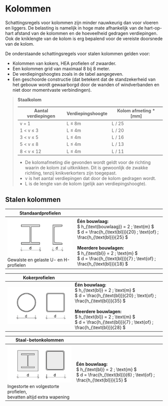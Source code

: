 # Kolommen

Schattingsregels voor kolommen zijn minder nauwkeurig dan voor vloeren en liggers. De belasting is namelijk in hoge mate afhankelijk van de hart-op-hart afstand van de kolommen en de hoeveelheid gedragen verdiepingen. Ook de kniklengte van de kolom is erg bepalend voor de vereiste doorsnede van de kolom.

De onderstaande schattingsregels voor stalen kolommen gelden voor:

- Kolommen van kokers, HEA profielen of zwaarder.
- Een kolommen grid van maximaal 8 bij 8 meter.
- De verdiepingshoogtes zoals in de tabel aangegeven.
- Een geschoorde constructie (dat betekent dat de standzekerheid van het gebouw wordt gewaarborgd door de wanden of windverbanden en niet door momentvaste verbindingen).


> **Staalkolom**  
> 
> | Aantal verdiepingen | Verdiepingshoogte | Kolom afmeting * [mm] |
> | --- | --- | --- |
> | v = 1 | L ≤ 8m | L / 25 |
> | 1 < v ≤ 3 | L ≤ 4m | L / 20 |
> | 3 < v ≤ 5 | L ≤ 4m | L / 16 |
> | 5 < v ≤ 8 | L ≤ 4m | L / 13 |
> | 8 < v ≤ 12 | L ≤ 4m | L / 11 |
> 
> * De kolomafmeting die gevonden wordt geldt voor de richting waarin de kolom zal uitknikken. Dit is gewoonlijk de zwakke richting, tenzij knikverkorters zijn toegepast.  
> * v is het aantal verdiepingen dat door de kolom gedragen wordt.  
> * L is de lengte van de kolom (gelijk aan verdiepingshoogte).


## Stalen kolommen

| **Standaardprofielen** |  |
|---|---|
| <img src="ImagesStaal/2.2.1_staalconstructies_standaard_profielen.png" alt="Standaardprofielen" class="bg-primary" width="300px"> <br> Gewalste en gelaste U- en H-profielen | **Één bouwlaag:** <br> $ h_{\text{bouwlaag}} = 2 \; \text{m} $ <br> $ d = \frac{h_{\text{bl}}}{20} \; \text{of} \; \frac{h_{\text{bl}}}{25} $ <br> <br> **Meerdere bouwlagen:** <br> $ h_{\text{bl}} = 2 \; \text{m} $ <br> $ d = \frac{h_{\text{bl}}}{7} \; \text{of} \; \frac{h_{\text{bl}}}{18} $ |

| **Kokerprofielen** |  |
|---|---|
| <img src="ImagesStaal/2.2.1_staalconstructies_kokerprofielen.png" alt="Kokerprofielen" class="bg-primary" width="300px"> | **Één bouwlaag:** <br> $ h_{\text{bl}} = 2 \; \text{m} $ <br> $ d = \frac{h_{\text{bl}}}{20} \; \text{of} \; \frac{h_{\text{bl}}}{35} $ <br> <br> **Meerdere bouwlagen:** <br> $ h_{\text{bl}} = 2 \; \text{m} $ <br> $ d = \frac{h_{\text{bl}}}{7} \; \text{of} \; \frac{h_{\text{bl}}}{28} $ |

| **Staal-betonkolommen** |  |
|---|---|
| <img src="ImagesStaal/2.2.1_staalconstructies_staalbeton_kolommen.png" alt="Staal-betonkolommen" class="bg-primary" width="300px"> <br> Ingestorte en volgestorte profielen, <br> bevatten altijd extra wapening | **Één bouwlaag:** <br> $ h_{\text{bl}} = 2 \; \text{m} $ <br> $ d = \frac{h_{\text{bl}}}{6} \; \text{of} \; \frac{h_{\text{bl}}}{15} $ |

